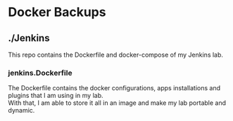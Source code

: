 # Docker Backups

## ./Jenkins
This repo contains the Dockerfile and docker-compose of my Jenkins lab.  

### jenkins.Dockerfile
The Dockerfile contains the docker configurations, apps installations and plugins that I am using in my lab.  
With that, I am able to store it all in an image and make my lab portable and dynamic.